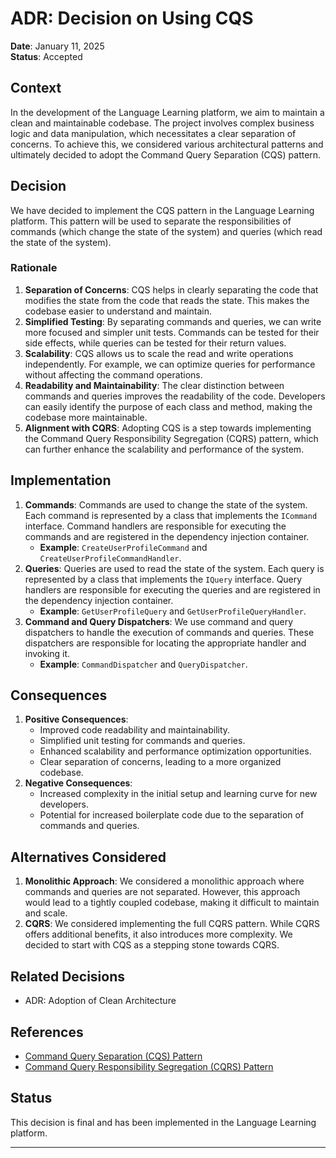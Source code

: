 # ADR: Decision on Using CQS
**Date**: January 11, 2025  
**Status**: Accepted

## Context
In the development of the Language Learning platform, we aim to maintain a clean and maintainable codebase. The project involves complex business logic and data manipulation, which necessitates a clear separation of concerns. To achieve this, we considered various architectural patterns and ultimately decided to adopt the Command Query Separation (CQS) pattern.

## Decision
We have decided to implement the CQS pattern in the Language Learning platform. This pattern will be used to separate the responsibilities of commands (which change the state of the system) and queries (which read the state of the system).

### Rationale
1. **Separation of Concerns**: CQS helps in clearly separating the code that modifies the state from the code that reads the state. This makes the codebase easier to understand and maintain.
2. **Simplified Testing**: By separating commands and queries, we can write more focused and simpler unit tests. Commands can be tested for their side effects, while queries can be tested for their return values.
3. **Scalability**: CQS allows us to scale the read and write operations independently. For example, we can optimize queries for performance without affecting the command operations.
4. **Readability and Maintainability**: The clear distinction between commands and queries improves the readability of the code. Developers can easily identify the purpose of each class and method, making the codebase more maintainable.
5. **Alignment with CQRS**: Adopting CQS is a step towards implementing the Command Query Responsibility Segregation (CQRS) pattern, which can further enhance the scalability and performance of the system.

## Implementation
1. **Commands**: Commands are used to change the state of the system. Each command is represented by a class that implements the `ICommand` interface. Command handlers are responsible for executing the commands and are registered in the dependency injection container.
   - **Example**: `CreateUserProfileCommand` and `CreateUserProfileCommandHandler`.
2. **Queries**: Queries are used to read the state of the system. Each query is represented by a class that implements the `IQuery` interface. Query handlers are responsible for executing the queries and are registered in the dependency injection container.
   - **Example**: `GetUserProfileQuery` and `GetUserProfileQueryHandler`.
3. **Command and Query Dispatchers**: We use command and query dispatchers to handle the execution of commands and queries. These dispatchers are responsible for locating the appropriate handler and invoking it.
   - **Example**: `CommandDispatcher` and `QueryDispatcher`.

## Consequences
1. **Positive Consequences**:
   - Improved code readability and maintainability.
   - Simplified unit testing for commands and queries.
   - Enhanced scalability and performance optimization opportunities.
   - Clear separation of concerns, leading to a more organized codebase.
2. **Negative Consequences**:
   - Increased complexity in the initial setup and learning curve for new developers.
   - Potential for increased boilerplate code due to the separation of commands and queries.

## Alternatives Considered
1. **Monolithic Approach**: We considered a monolithic approach where commands and queries are not separated. However, this approach would lead to a tightly coupled codebase, making it difficult to maintain and scale.
2. **CQRS**: We considered implementing the full CQRS pattern. While CQRS offers additional benefits, it also introduces more complexity. We decided to start with CQS as a stepping stone towards CQRS.

## Related Decisions
- ADR: Adoption of Clean Architecture

## References
- [Command Query Separation (CQS) Pattern](https://martinfowler.com/bliki/CommandQuerySeparation.html)
- [Command Query Responsibility Segregation (CQRS) Pattern](https://martinfowler.com/bliki/CQRS.html)

## Status
This decision is final and has been implemented in the Language Learning platform.

---
